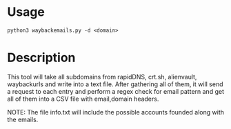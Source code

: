# Usage

```
python3 waybackemails.py -d <domain>
```

# Description

This tool will take all subdomains from rapidDNS, crt.sh, alienvault, waybackurls and write into a text file. After gathering all of them, it will send a request to each entry and perform a regex check for email pattern and get all of them into a CSV file with email,domain headers.

NOTE: The file info.txt will include the possible accounts founded along with the emails.